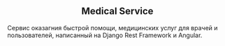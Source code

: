 <h2 align='center'>Medical Service</h2>

Сервис оказагния быстрой помощи, медицинских услуг для врачей и пользователей, написанный на Django Rest Framework и Angular.
